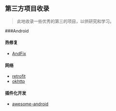 ## 第三方项目收录

> 此地收录一些优秀的第三的项目，以供研究和学习。

###Android

#### 热修复
- [AndFix](https://github.com/alibaba/AndFix.git)


#### 网络
- [retrofit](https://github.com/yieryi/retrofit.git)
- [okhttp](https://github.com/square/okhttp.git)

#### 插件化开发
- [awesome-android](https://github.com/yieryi/awesome-android)

